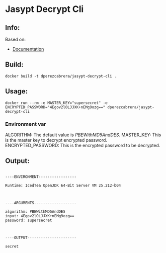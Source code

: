 # Jasypt Decrypt Cli

## Info:

Based on:

* [Documentation](http://www.jasypt.org/cli.html) 


## Build:

```
docker build -t dperezcabrera/jasypt-decrypt-cli .
```


## Usage:

```
docker run --rm -e MASTER_KEY="supersecret" -e ENCRYPTED_PASSWORD="4Egov2lOLJJXK+nEMg9ozg==" dperezcabrera/jasypt-decrypt-cli
```

### Environment var

ALGORITHM: The default value is *PBEWithMD5AndDES*.
MASTER_KEY: This is the master key to decrypt encrypted password.
ENCRYPTED_PASSWORD: This is the encrypted password to be decrypted.


## Output:

```

----ENVIRONMENT-----------------

Runtime: IcedTea OpenJDK 64-Bit Server VM 25.212-b04 



----ARGUMENTS-------------------

algorithm: PBEWithMD5AndDES
input: 4Egov2lOLJJXK+nEMg9ozg==
password: supersecret



----OUTPUT----------------------

secret


```

